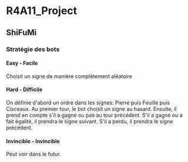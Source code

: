 # R4A11_Project

## ShiFuMi

### Stratégie des bots

#### Easy - Facile
Choisit un signe de manière complètement aléatoire

#### Hard - Difficile
On définie d'abord un ordre dans les signes: Pierre puis Feuille puis Cisceaux.
Au premier tour, le bot choisit un signe au hasard.
Ensuite, il prend en compte s'il a gagné ou pas au tour précédent.
S'il a gagné ou a fait égalité, il prendra le signe suivant.
S'il a perdu, il prendra le signe précédent.

#### Invincible - Invincible
Peut voir dans le futur.
